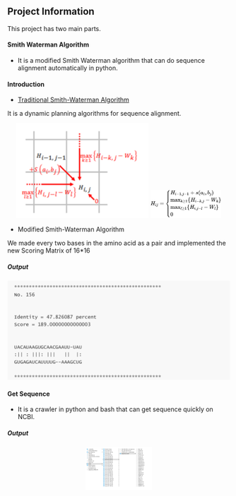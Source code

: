 ## Project Information

This project has two main parts.

#### Smith Waterman Algorithm

-  It is a modified Smith Waterman algorithm that can do sequence alignment automatically in python.

#### Introduction

- [Traditional Smith-Waterman Algorithm]([https://en.wikipedia.org/wiki/Smith%E2%80%93Waterman_algorithm](https://en.wikipedia.org/wiki/Smith–Waterman_algorithm))

It is a dynamic planning algorithms for sequence alignment.

<div align=center><img width="300" src="./pictures/image-20200121101831475.png" alt="image-20200121101901465" />

<img width="400" src="./pictures/image-20200121101901466.png" alt="image-20200121101901466" style="zoom:40%;" />
</div>


- Modified Smith-Waterman Algorithm

 We made every two bases in the amino acid as a pair and implemented the new Scoring Matrix of 16*16

##### Output

![image-20200121101151800](./pictures/image-20200121101151800.png)



#### Get Sequence

- It is a crawler in python and bash that can get sequence quickly on NCBI.

##### Output
<div align=center>
<img width="300" src="./pictures/image-20200121102444779.png" alt="image-20200121102444779" style="zoom:50%;" />
</div>
